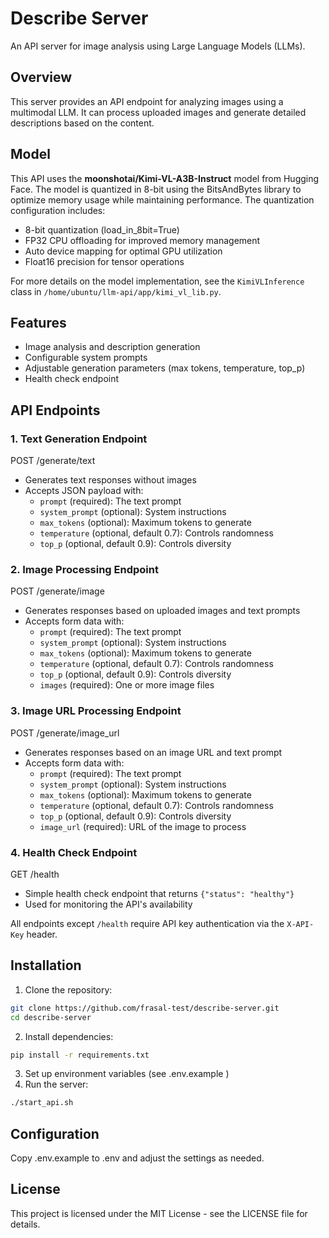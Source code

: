 # Describe Server

An API server for image analysis using Large Language Models (LLMs).

## Overview

This server provides an API endpoint for analyzing images using a multimodal LLM. It can process uploaded images and generate detailed descriptions based on the content.

## Model

This API uses the **moonshotai/Kimi-VL-A3B-Instruct** model from Hugging Face. The model is quantized in 8-bit using the BitsAndBytes library to optimize memory usage while maintaining performance. The quantization configuration includes:

- 8-bit quantization (load_in_8bit=True)
- FP32 CPU offloading for improved memory management
- Auto device mapping for optimal GPU utilization
- Float16 precision for tensor operations

For more details on the model implementation, see the `KimiVLInference` class in `/home/ubuntu/llm-api/app/kimi_vl_lib.py`.

## Features

- Image analysis and description generation
- Configurable system prompts
- Adjustable generation parameters (max tokens, temperature, top_p)
- Health check endpoint

## API Endpoints

### 1. Text Generation Endpoint

POST /generate/text
- Generates text responses without images
- Accepts JSON payload with:
  - `prompt` (required): The text prompt
  - `system_prompt` (optional): System instructions
  - `max_tokens` (optional): Maximum tokens to generate
  - `temperature` (optional, default 0.7): Controls randomness
  - `top_p` (optional, default 0.9): Controls diversity

### 2. Image Processing Endpoint

POST /generate/image
- Generates responses based on uploaded images and text prompts
- Accepts form data with:
  - `prompt` (required): The text prompt
  - `system_prompt` (optional): System instructions
  - `max_tokens` (optional): Maximum tokens to generate
  - `temperature` (optional, default 0.7): Controls randomness
  - `top_p` (optional, default 0.9): Controls diversity
  - `images` (required): One or more image files

### 3. Image URL Processing Endpoint

POST /generate/image_url
- Generates responses based on an image URL and text prompt
- Accepts form data with:
  - `prompt` (required): The text prompt
  - `system_prompt` (optional): System instructions
  - `max_tokens` (optional): Maximum tokens to generate
  - `temperature` (optional, default 0.7): Controls randomness
  - `top_p` (optional, default 0.9): Controls diversity
  - `image_url` (required): URL of the image to process

### 4. Health Check Endpoint
GET /health
- Simple health check endpoint that returns `{"status": "healthy"}`
- Used for monitoring the API's availability

All endpoints except `/health` require API key authentication via the `X-API-Key` header.

## Installation

1. Clone the repository:
```bash
git clone https://github.com/frasal-test/describe-server.git
cd describe-server
```

2. Install dependencies:
```bash
pip install -r requirements.txt
```
3. Set up environment variables (see .env.example )
4. Run the server:
```bash
./start_api.sh
```

## Configuration
Copy .env.example to .env and adjust the settings as needed.

## License
This project is licensed under the MIT License - see the LICENSE file for details.